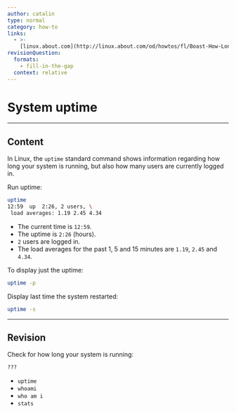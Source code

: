 ```yaml
---
author: catalin
type: normal
category: how-to
links:
  - >-
    [linux.about.com](http://linux.about.com/od/howtos/fl/Boast-How-Long-Your-Linux-System-Has-Been-Running-Using-uptime.htm){website}
revisionQuestion:
  formats:
    - fill-in-the-gap
  context: relative
---
```


# System uptime


---

## Content

In Linux, the `uptime` standard command shows information regarding how long your system is running, but also how many users are currently logged in.

Run uptime:

```bash
uptime
12:59  up  2:26, 2 users, \
 load averages: 1.19 2.45 4.34
```

- The current time is `12:59`.
- The uptime is `2:26` (hours).
- `2` users are logged in.
- The load averages for the past 1, 5 and 15 minutes are `1.19`, `2.45` and `4.34`.

To display just the uptime:

```bash
uptime -p
```

Display last time the system restarted:

```bash
uptime -s
```


---

## Revision

Check for how long your system is running: 

```bash
???
```

- `uptime`
- `whoami`
- `who am i`
- `stats`
